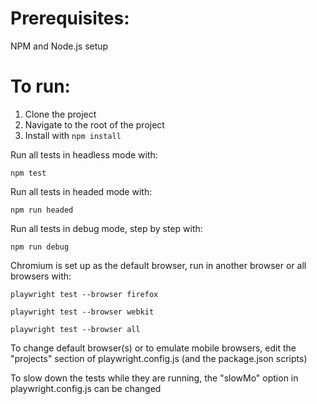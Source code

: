 # Prerequisites:
NPM and Node.js setup

# To run:
1. Clone the project
2. Navigate to the root of the project
3. Install with ```npm install```

Run all tests in headless mode with:

```npm test```

Run all tests in headed mode with:

```npm run headed```

Run all tests in debug mode, step by step with:

```npm run debug```

Chromium is set up as the default browser, run in another browser or all browsers with:

```playwright test --browser firefox```

```playwright test --browser webkit```

```playwright test --browser all```

To change default browser(s) or to emulate mobile browsers, edit the "projects" section of playwright.config.js (and the package.json scripts)

To slow down the tests while they are running, the "slowMo" option in playwright.config.js can be changed
